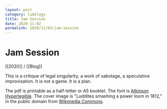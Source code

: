 ```yaml
---
layout: post
category: ludology
title: Jam Session
date: 2020-11-02
permalink: 2020/11/02/jam-session
---
```


# Jam Session

[[2020]] / [[Blog]]

This is a critique of legal singularity, a work of sabotage, a speculative improvisation. It is not a game. It is a plan.

The pdf is printable as a half-letter or A5 booklet. The font is [Atkinson Hyperlegible](https://www.brailleinstitute.org/freefont). The cover image is "Luddites smashing a power loom in 1812," in the public domain from [Wikimedia Commons](https://commons.wikimedia.org/wiki/File:FrameBreaking-1812.jpg).